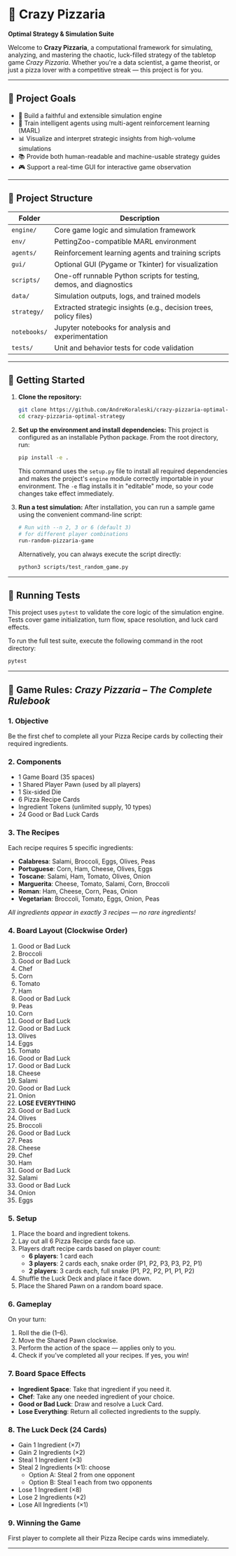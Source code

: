 # 🍕 Crazy Pizzaria
**Optimal Strategy & Simulation Suite**

Welcome to **Crazy Pizzaria**, a computational framework for simulating, analyzing, and mastering the chaotic, luck-filled strategy of the tabletop game *Crazy Pizzaria*. Whether you're a data scientist, a game theorist, or just a pizza lover with a competitive streak — this project is for you.

---

## 🎯 Project Goals

- 🧠 Build a faithful and extensible simulation engine
- 🤖 Train intelligent agents using multi-agent reinforcement learning (MARL)
- 📊 Visualize and interpret strategic insights from high-volume simulations
- 📚 Provide both human-readable and machine-usable strategy guides
- 🎮 Support a real-time GUI for interactive game observation

---

## 📁 Project Structure

| Folder        | Description |
|---------------|-------------|
| `engine/`     | Core game logic and simulation framework |
| `env/`        | PettingZoo-compatible MARL environment |
| `agents/`     | Reinforcement learning agents and training scripts |
| `gui/`        | Optional GUI (Pygame or Tkinter) for visualization |
| `scripts/`    | One-off runnable Python scripts for testing, demos, and diagnostics |
| `data/`       | Simulation outputs, logs, and trained models |
| `strategy/`   | Extracted strategic insights (e.g., decision trees, policy files) |
| `notebooks/`  | Jupyter notebooks for analysis and experimentation |
| `tests/`      | Unit and behavior tests for code validation |

---

## 🚀 Getting Started

1.  **Clone the repository:**
    ```sh
    git clone https://github.com/AndreKoraleski/crazy-pizzaria-optimal-strategy.git
    cd crazy-pizzaria-optimal-strategy
    ```

2.  **Set up the environment and install dependencies:**
    This project is configured as an installable Python package. From the root directory, run:
    ```sh
    pip install -e .
    ```
    This command uses the `setup.py` file to install all required dependencies and makes the project's `engine` module correctly importable in your environment. The `-e` flag installs it in "editable" mode, so your code changes take effect immediately.

3.  **Run a test simulation:**
    After installation, you can run a sample game using the convenient command-line script:
    ```sh
    # Run with --n 2, 3 or 6 (default 3) 
    # for different player combinations
    run-random-pizzaria-game
    ```
    Alternatively, you can always execute the script directly:
    ```sh
    python3 scripts/test_random_game.py
    ```

---

## 🧪 Running Tests

This project uses `pytest` to validate the core logic of the simulation engine. Tests cover game initialization, turn flow, space resolution, and luck card effects.

To run the full test suite, execute the following command in the root directory:
```sh
pytest
```
---

## 📜 Game Rules: *Crazy Pizzaria – The Complete Rulebook*

### 1. Objective

Be the first chef to complete all your Pizza Recipe cards by collecting their required ingredients.

### 2. Components

- 1 Game Board (35 spaces)
- 1 Shared Player Pawn (used by all players)
- 1 Six-sided Die
- 6 Pizza Recipe Cards
- Ingredient Tokens (unlimited supply, 10 types)
- 24 Good or Bad Luck Cards

### 3. The Recipes

Each recipe requires 5 specific ingredients:

- **Calabresa**: Salami, Broccoli, Eggs, Olives, Peas
- **Portuguese**: Corn, Ham, Cheese, Olives, Eggs
- **Toscane**: Salami, Ham, Tomato, Olives, Onion
- **Marguerita**: Cheese, Tomato, Salami, Corn, Broccoli
- **Roman**: Ham, Cheese, Corn, Peas, Onion
- **Vegetarian**: Broccoli, Tomato, Eggs, Onion, Peas

_All ingredients appear in exactly 3 recipes — no rare ingredients!_

### 4. Board Layout (Clockwise Order)

1. Good or Bad Luck
2. Broccoli
3. Good or Bad Luck
4. Chef
5. Corn
6. Tomato
7. Ham
8. Good or Bad Luck
9. Peas
10. Corn
11. Good or Bad Luck
12. Good or Bad Luck
13. Olives
14. Eggs
15. Tomato
16. Good or Bad Luck
17. Good or Bad Luck
18. Cheese
19. Salami
20. Good or Bad Luck
21. Onion
22. **LOSE EVERYTHING**
23. Good or Bad Luck
24. Olives
25. Broccoli
26. Good or Bad Luck
27. Peas
28. Cheese
29. Chef
30. Ham
31. Good or Bad Luck
32. Salami
33. Good or Bad Luck
34. Onion
35. Eggs

### 5. Setup

1. Place the board and ingredient tokens.
2. Lay out all 6 Pizza Recipe cards face up.
3. Players draft recipe cards based on player count:
    - **6 players**: 1 card each
    - **3 players**: 2 cards each, snake order (P1, P2, P3, P3, P2, P1)
    - **2 players**: 3 cards each, full snake (P1, P2, P2, P1, P1, P2)
4. Shuffle the Luck Deck and place it face down.
5. Place the Shared Pawn on a random board space.

### 6. Gameplay

On your turn:

1. Roll the die (1–6).
2. Move the Shared Pawn clockwise.
3. Perform the action of the space — applies only to you.
4. Check if you’ve completed all your recipes. If yes, you win!

### 7. Board Space Effects

- **Ingredient Space**: Take that ingredient if you need it.
- **Chef**: Take any one needed ingredient of your choice.
- **Good or Bad Luck**: Draw and resolve a Luck Card.
- **Lose Everything**: Return all collected ingredients to the supply.

### 8. The Luck Deck (24 Cards)

- Gain 1 Ingredient (×7)
- Gain 2 Ingredients (×2)
- Steal 1 Ingredient (×3)
- Steal 2 Ingredients (×1): choose
    - Option A: Steal 2 from one opponent
    - Option B: Steal 1 each from two opponents
- Lose 1 Ingredient (×8)
- Lose 2 Ingredients (×2)
- Lose All Ingredients (×1)

### 9. Winning the Game

First player to complete all their Pizza Recipe cards wins immediately.

---